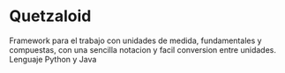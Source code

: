 Quetzaloid
==========

Framework para el trabajo con unidades de medida, fundamentales y compuestas, con una sencilla notacion y facil conversion entre unidades. Lenguaje Python y Java
